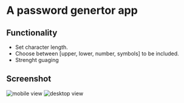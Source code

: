 # A password genertor app

## Functionality
- Set character length.
- Choose between [upper, lower, number, symbols] to be included.
- Strenght guaging

## Screenshot

![mobile view]('screenshot/mobile.png')
![desktop view]('screenshot/desktop.png')
